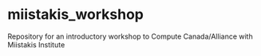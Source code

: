 # miistakis_workshop
Repository for an introductory workshop to Compute Canada/Alliance with Miistakis Institute
